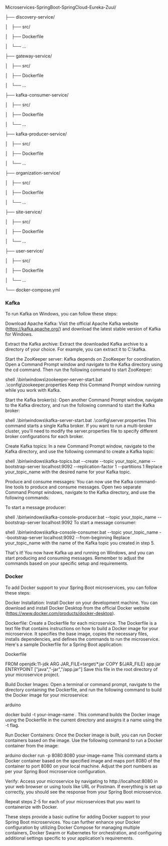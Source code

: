 <p>Microservices-SpringBoot-SpringCloud-Eureka-Zuul/</p>
<p>├── discovery-service/</p>
<p>│ &nbsp; ├── src/</p>
<p>│ &nbsp; ├── Dockerfile</p>
<p>│ &nbsp; └── ...</p>
<p>├── gateway-service/</p>
<p>│ &nbsp; ├── src/</p>
<p>│ &nbsp; ├── Dockerfile</p>
<p>│ &nbsp; └── ...</p>
<p>├── kafka-consumer-service/</p>
<p>│ &nbsp; ├── src/</p>
<p>│ &nbsp; ├── Dockerfile</p>
<p>│ &nbsp; └── ...</p>
<p>├── kafka-producer-service/</p>
<p>│ &nbsp; ├── src/</p>
<p>│ &nbsp; ├── Dockerfile</p>
<p>│ &nbsp; └── ...</p>
<p>├── organization-service/</p>
<p>│ &nbsp; ├── src/</p>
<p>│ &nbsp; ├── Dockerfile</p>
<p>│ &nbsp; └── ...</p>
<p>├── site-service/</p>
<p>│ &nbsp; ├── src/</p>
<p>│ &nbsp; ├── Dockerfile</p>
<p>│ &nbsp; └── ...</p>
<p>├── user-service/</p>
<p>│ &nbsp; ├── src/</p>
<p>│ &nbsp; ├── Dockerfile</p>
<p>│ &nbsp; └── ...</p>
<p>└── docker-compose.yml</p>

<h3>Kafka</h3>
To run Kafka on Windows, you can follow these steps:

Download Apache Kafka: Visit the official Apache Kafka website (https://kafka.apache.org/) and download the latest stable version of Kafka for Windows.

Extract the Kafka archive: Extract the downloaded Kafka archive to a directory of your choice. For example, you can extract it to C:\kafka.

Start the ZooKeeper server: Kafka depends on ZooKeeper for coordination. Open a Command Prompt window and navigate to the Kafka directory using the cd command. Then run the following command to start ZooKeeper:

shell
.\bin\windows\zookeeper-server-start.bat .\config\zookeeper.properties
Keep this Command Prompt window running while you work with Kafka.

Start the Kafka broker(s): Open another Command Prompt window, navigate to the Kafka directory, and run the following command to start the Kafka broker:

shell
.\bin\windows\kafka-server-start.bat .\config\server.properties
This command starts a single Kafka broker. If you want to run a multi-broker cluster, you'll need to modify the server.properties file to specify different broker configurations for each broker.

Create Kafka topics: In a new Command Prompt window, navigate to the Kafka directory, and use the following command to create a Kafka topic:

shell
.\bin\windows\kafka-topics.bat --create --topic your_topic_name --bootstrap-server localhost:9092 --replication-factor 1 --partitions 1
Replace your_topic_name with the desired name for your Kafka topic.

Produce and consume messages: You can now use the Kafka command-line tools to produce and consume messages. Open two separate Command Prompt windows, navigate to the Kafka directory, and use the following commands:

To start a message producer:

shell
.\bin\windows\kafka-console-producer.bat --topic your_topic_name --bootstrap-server localhost:9092
To start a message consumer:

shell
.\bin\windows\kafka-console-consumer.bat --topic your_topic_name --bootstrap-server localhost:9092 --from-beginning
Replace your_topic_name with the name of the Kafka topic you created in step 5.

That's it! You now have Kafka up and running on Windows, and you can start producing and consuming messages. Remember to adjust the commands based on your specific setup and requirements.


<h3>Docker</h3>
To add Docker support to your Spring Boot microservices, you can follow these steps:

Docker Installation: Install Docker on your development machine. You can download and install Docker Desktop from the official Docker website (https://www.docker.com/products/docker-desktop).

Dockerfile: Create a Dockerfile for each microservice. The Dockerfile is a text file that contains instructions on how to build a Docker image for your microservice. It specifies the base image, copies the necessary files, installs dependencies, and defines the commands to run the microservice. Here's a sample Dockerfile for a Spring Boot application:

Dockerfile

FROM openjdk:11-jdk
ARG JAR_FILE=target/*.jar
COPY ${JAR_FILE} app.jar
ENTRYPOINT ["java","-jar","/app.jar"]
Save this file in the root directory of your microservice project.

Build Docker Images: Open a terminal or command prompt, navigate to the directory containing the Dockerfile, and run the following command to build the Docker image for your microservice:

arduino

docker build -t your-image-name .
This command builds the Docker image using the Dockerfile in the current directory and assigns it a name using the -t flag.

Run Docker Containers: Once the Docker image is built, you can run Docker containers based on the image. Use the following command to run a Docker container from the image:

arduino
docker run -p 8080:8080 your-image-name
This command starts a Docker container based on the specified image and maps port 8080 of the container to port 8080 on your local machine. Adjust the port numbers as per your Spring Boot microservice configuration.

Verify: Access your microservice by navigating to http://localhost:8080 in your web browser or using tools like URL or Postman. If everything is set up correctly, you should see the response from your Spring Boot microservice.

Repeat steps 2-5 for each of your microservices that you want to containerize with Docker.

These steps provide a basic outline for adding Docker support to your Spring Boot microservices. You can further enhance your Docker configuration by utilizing Docker Compose for managing multiple containers, Docker Swarm or Kubernetes for orchestration, and configuring additional settings specific to your application's requirements.


